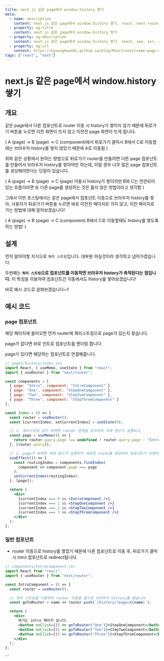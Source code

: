 ```yaml
---
title: next.js 같은 page에서 window.history 쌓기
meta:
  - name: description
    content: next.js 같은 page에서 window.history 쌓기, react, next-router
  - property: og:title
    content: next.js 같은 page에서 window.history 쌓기
  - property: og:description
    content: next.js 같은 page에서 window.history 쌓기, react, seo, ssr, getStaticProps, getStaticPaths, getServerSideProps
  - property: og:url
    content: https://kyounghwan01.github.io/blog/React/next/same-page-stack-history/
tags: ["react", "next"]
---
```


# next.js 같은 page에서 window.history 쌓기

## 개요

같은 page에서 다른 컴포넌트로 router 이동 시 history가 쌓이지 않기 때문에 뒤로가기 버튼을 누르면 이전 화면이 뜨지 않고 이전전 page 화면이 뜨게 됩니다.

( A (page) -> B (page) -> C (component)에서 뒤로가기 클릭시 B에서 C로 이동할때는 브라우저 history를 쌓지 않았기 때문에 A로 이동됨 )

위와 같은 상황에서 원하는 방법으로 뒤로가기 router를 만들려면 다른 page 컴포넌트를 만들어서 브라우저 history를 쌓아야만 하는데, 이럴 경우 너무 많은 page 컴포넌트를 생성해야한다는 단점이 있습니다.

( A (page) -> B (page) -> C (page) 이동시 history가 쌓이지만 B와 C는 연관되어 있는 흐름이라면 또 다른 page를 생성하는 것은 옳지 않은 방법이라고 생각함 )

그래서 이번 포스팅에서는 같은 page에서 컴포넌트 이동으로 브라우저 history를 쌓아, 사용자가 뒤로가기 버튼을 누르면 바로 이전전 페이지로 가지 않고, 이전 페이지로 가는 방법에 대해 알아보겠습니다!

( A (page) -> B (page) -> C (component) B에서 C로 이동할때도 history를 쌓도록 하는 방법! )

## 설계

먼저 알아야할 지식으로 `쿼리 스트링`입니다. 대부분 아실것이라 생각하고 넘어가겠습니다.

두번째는 **`쿼리 스트링`으로 컴포넌트를 이동하면 브라우저 history가 축적된다는 점입니다.** 이 특징을 이용하여 컴포넌트간 이동에서도 history를 쌓아보겠습니다!

바로 예시 코드로 살펴보겠습니다~!!

## 예시 코드

### page 컴포넌트

해당 페이지에 들어오면 먼저 router에 쿼리스트링으로 page가 있는지 찾습니다.

page가 없다면 바로 인트로 컴포넌트를 랜더링 합니다.

page가 있다면 해당하는 컴포넌트로 연결해줍니다.

```jsx {16,22}
// pages/history/index.jsx
import React, { useMemo, useState } from "react";
import { useRouter } from "next/router";

const components = [
  { page: "Intro", component: "IntroComponent" },
  { page: "One", component: "StepOneComponent" },
  { page: "Two", component: "StepTwoComponent" },
  { page: "Three", component: "StepThreeComponent" }
];

const Index = () => {
  const router = useRouter();
  const [currentIndex, setCurrentIndex] = useState(0);

  // 1. 쿼리스트링 값이 바뀌면 router 변경을 감지하여 아래 함수가 실행되고,
  const page = useMemo(() => {
    return router.query.page !== undefined ? router.query.page : "Intro";
  }, [router.query]);

  // 2. page가 바뀌면 아래 함수가 실행되어 새로운 state를 생성하여 컴포넌트가 리렌더링 됩니다.
  useEffect(() => {
    const routingIndex = components.findIndex(
      component => component.page === page
    );
    setCurrentIndex(routingIndex);
  }, [page]);

  return (
    <div>
      {currentIndex === 0 && <IntroComponent />}
      {currentIndex === 1 && <StepOneComponent />}
      {currentIndex === 2 && <StepTwoComponent />}
      {currentIndex === 3 && <StepThreeComponent />}
    </div>
  );
};
```

### 일반 컴포넌트

- router 이동으로 history를 쌓았기 때문에 다른 컴포넌트로 이동 후, 뒤로가기 클릭시 Intro 컴포넌트로 redirect됩니다.

```jsx {8-10}
// components/IntroComponent.jsx
import React from "react";
import { useRouter } from "next/router";

const IntroComponent = () => {
  const router = useRouter();

  // 쿼리 스트링을 이용하여 router 이동을 함으로 브라우저 history를 쌓습니다
  const goToRouter = name => router.push(`/history/?page=${name}`);

  return (
    <div>
      여기는 intro 페이지 입니다.
      <button onClick={() => goToRouter("One")}>StepOneComponent</button>
      <button onClick={() => goToRouter("Two")}>StepTwoComponent</button>
      <button onClick={() => goToRouter("Three")}>StepThreeComponent</button>
    </div>
  );
};
```

<TagLinks />

<Disqus />
```
